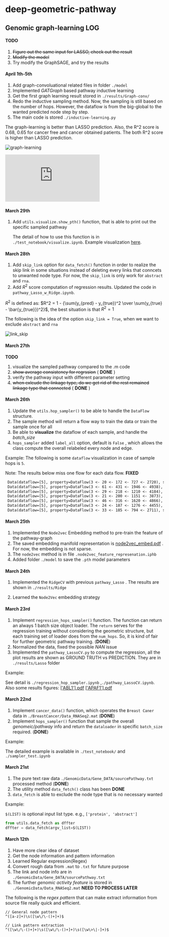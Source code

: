 # deep-geometric-pathway

## Genomic graph-learning LOG


#### **TODO**

1. ~~Figure out the same input for LASSO, check out the result~~
2. ~~Modify the model~~
3. Try modify the GraphSAGE, and try the results


#### April 1th-5th

1. Add graph-convoluational related files in folder `./model`
2. Implemented *GATGraph* based pathway inductive learning
3. Get the first graph learning result stored in `./results/Graph-conv/`
4. Redo the inductive sampling method. Now, the sampling is still based on the number of hops. However, the dataflow is from the big-global to the wanted predicted node step by step.
5. The main code is stored `./inductive-learning.py`

The graph-learning is better than LASSO prediction. Also, the R^2 score is 0.68, 0.65 for cancer free and cancer obtained patients. The both R^2 score is higher than LASSO prediction.

![graph-learning](https://github.com/Zaoyee/deep-geometric-pathway/blob/master/GenomicData/results/Graph-conv/%5B'ABL1'%5D.png)

![LASSO](https://github.com/Zaoyee/deep-geometric-pathway/blob/master/GenomicData/results/Lasso/%5B'ABL1'%5D.pdf)


#### March 29th

1. Add `utils.visualize.show_pth()` function, that is able to print out the specific sampled pathway

   The detail of how to use this function is in `./test_notebook/visualize.ipynb`. Example visualization [here](GenomicData/readme-figs/ALAS1_hops2.pdf).

#### March 28th

1. Add `skip_link` option for `data_fetch()` function in order to realize the skip link in some situations instead of deleting every links that conncets to unwanted node type. For now, the `skip_link` is only work for `abstract` and `rna`. 
2. Add $R^2$ score computation of regression results. Updated the code in `pathway_Lasso_w_Ridge.ipynb`. 

$R^2$ is defined as: $R^2 = 1 - {\sum(y_{pred} - y_{true})^2 \over \sum(y_{true} - \bar{y_{true}})^2}$, the best situation is that $R^2 = 1$ 



The following is the idea of the option `skip_link = True`, when we want to exclude `abstract` and `rna`

![link_skip](https://github.com/Zaoyee/deep-geometric-pathway/blob/master/GenomicData/readme-figs/link_skip.png)

#### March 27th

**TODO**

1. visualize the sampled pathway compared to the .m code
2. ~~show average consistency for regrssion~~ ( **DONE** )
3. verify the pathway input with different parameter setting
4. ~~when exlcude the linkage type, do we get rid of the rest remained linkage type that connected~~ ( **DONE** )



#### March 26th

1. Update the `utils.hop_sampler()` to be able to handle the `DataFlow` structure.
2. The sample method will return a flow way to train the data or train the sample once for all
3. Be able to **visualize** the dataflow of each sample, and handle the *batch_size* 
4. `hops_sampler` added `label_all` option, default is `False` , which allows the class compute the overall relabeled every node and edge.

Example: The following is some `dataflow` visualization in case of sample hops is `5`. 

Note: The results below miss one flow for each data flow. **FIXED**

```reStructuredText
 Data(dataflow=[5], property=DataFlow(3 <- 20 <- 172 <- 727 <- 2720), size_list=[6]),
 Data(dataflow=[5], property=DataFlow(3 <- 61 <- 431 <- 1946 <- 4938), size_list=[6]),
 Data(dataflow=[5], property=DataFlow(3 <- 29 <- 218 <- 1210 <- 4184), size_list=[6]),
 Data(dataflow=[5], property=DataFlow(3 <- 21 <- 200 <- 1151 <- 3873), size_list=[6]),
 Data(dataflow=[5], property=DataFlow(3 <- 46 <- 316 <- 1620 <- 4866), size_list=[6]),
 Data(dataflow=[5], property=DataFlow(3 <- 24 <- 187 <- 1276 <- 4455), size_list=[6]),
 Data(dataflow=[5], property=DataFlow(3 <- 33 <- 185 <- 794 <- 2711), size_list=[6]),
```



####  March 25th

1. Implemented the `Node2vec` Embedding method to pre-train the feature of the pathway-graph
2. The saved embedding manifold representation is [node2vec_embed.pdf](GenomicData/results/node2vec-embedding/March-25th/node2vec_embed.pdf) . For now, the embedding is not sparse.
3. The `node2vec` method is in file `.node2vec_feature_represenation.iphb`
4. Added folder `./model` to save the `.pth` model parameters



#### March 24th

1. Implemented the `RidgeCV` with previous `pathway_Lasso` . The results are shown in `./results/Ridge`

2. Learned the `Node2Vec` embedding strategy

   

#### March 23rd

1. Implement `regression_hops_sampler()` function. The function can return an always $1$ batch size object loader. The `return` serves for the regression training without considering the geometric structure, but each training set of loader does from the `num_hops`. So, it is kind of fair for further geometric pathway training.  (**DONE**)
2. Normalized the data, fixed the possible $NAN$ issue
3. Implemented the `pathway_LassoCV.py` to compute the regression, all the plot results are shown as GROUND TRUTH vs PREDICTION. They are in `./results/Lasso` folder 

Example:

See detail is `./regression_hop_sampler.ipynb` ,`./pathway_LassoCV.ipynb`. Also some results figures: [['ABL1'].pdf](GenomicData/results/Lasso/['ABL1'].pdf)  [['APAF1'].pdf](GenomicData/results/Lasso/['APAF1'].pdf) 



#### March 22nd

1. Implement `cancer_data()` function, which operates the `Breast Caner` data in `./BreastCancer/Data_RNASeq2.mat` (**DONE**)
2. Implement `hops_sampler()` function that sample the overall *genomeic/pathway* info and return the `dataloader` in specific `batch_size` required. (**DONE**)

Example:

The detailed example is available in `./test_notebook/` and `./sampler_test.ipynb`



#### March 21st

 1. The pure text raw data `./GenomicData/Gene_DATA/sourcePathway.txt` processed method (**DONE**)
 2. The utility method `data_fetch()` class has been **DONE** 
 3. `data_fetch` is able to exclude the node type that is no necessary wanted

 Example:

 `$(LIST)` is optional input list type. e.g., `['protein', 'abstract']`

 ```python
 from utils.data_fetch as dffter
 dffter = data_fetch(argv_list=$(LIST))
 ```

 

 #### March 12th

 1. Have more clear idea of dataset
 2. Get the node information and pattern information
 3. Learned Regular expression(Regex)
 4. Convert rough data from `.mat` to `.txt` for future purpose
 5. The link and node info are in `./GenomicData/Gene_DATA/sourcePathway.txt`
 6. The further *genomic activity feature* is stored in `./GenomicData/Data_RNASeq2.mat` **NEED TO PROCESS LATER**

 The following is the *regex pattern* that can make extract information from source file really quick and efficient.

 ```regex
 // General node pattern
 ^([a-z]+)\s([\w\/\-()+]+)$
 
 // Link pattern extraction
 ^([\w\/\-()+]+)\s([\w\/\-()+]+)\s([\w\>\|-]+)$ 
 ```

